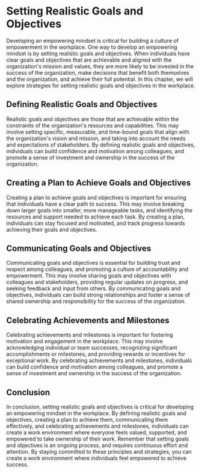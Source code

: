 Setting Realistic Goals and Objectives
===================================================================================

Developing an empowering mindset is critical for building a culture of empowerment in the workplace. One way to develop an empowering mindset is by setting realistic goals and objectives. When individuals have clear goals and objectives that are achievable and aligned with the organization's mission and values, they are more likely to be invested in the success of the organization, make decisions that benefit both themselves and the organization, and achieve their full potential. In this chapter, we will explore strategies for setting realistic goals and objectives in the workplace.

Defining Realistic Goals and Objectives
---------------------------------------

Realistic goals and objectives are those that are achievable within the constraints of the organization's resources and capabilities. This may involve setting specific, measurable, and time-bound goals that align with the organization's vision and mission, and taking into account the needs and expectations of stakeholders. By defining realistic goals and objectives, individuals can build confidence and motivation among colleagues, and promote a sense of investment and ownership in the success of the organization.

Creating a Plan to Achieve Goals and Objectives
-----------------------------------------------

Creating a plan to achieve goals and objectives is important for ensuring that individuals have a clear path to success. This may involve breaking down larger goals into smaller, more manageable tasks, and identifying the resources and support needed to achieve each task. By creating a plan, individuals can stay focused and motivated, and track progress towards achieving their goals and objectives.

Communicating Goals and Objectives
----------------------------------

Communicating goals and objectives is essential for building trust and respect among colleagues, and promoting a culture of accountability and empowerment. This may involve sharing goals and objectives with colleagues and stakeholders, providing regular updates on progress, and seeking feedback and input from others. By communicating goals and objectives, individuals can build strong relationships and foster a sense of shared ownership and responsibility for the success of the organization.

Celebrating Achievements and Milestones
---------------------------------------

Celebrating achievements and milestones is important for fostering motivation and engagement in the workplace. This may involve acknowledging individual or team successes, recognizing significant accomplishments or milestones, and providing rewards or incentives for exceptional work. By celebrating achievements and milestones, individuals can build confidence and motivation among colleagues, and promote a sense of investment and ownership in the success of the organization.

Conclusion
----------

In conclusion, setting realistic goals and objectives is critical for developing an empowering mindset in the workplace. By defining realistic goals and objectives, creating a plan to achieve them, communicating them effectively, and celebrating achievements and milestones, individuals can create a work environment where everyone feels valued, supported, and empowered to take ownership of their work. Remember that setting goals and objectives is an ongoing process, and requires continuous effort and attention. By staying committed to these principles and strategies, you can create a work environment where individuals feel empowered to achieve success.
